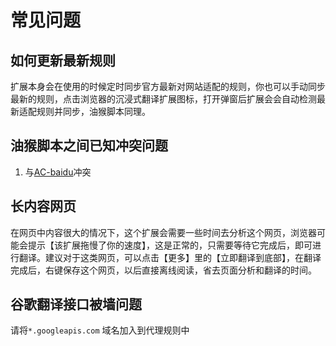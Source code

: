 # 常见问题

## 如何更新最新规则

扩展本身会在使用的时候定时同步官方最新对网站适配的规则，你也可以手动同步最新的规则，点击浏览器的沉浸式翻译扩展图标，打开弹窗后扩展会会自动检测最新适配规则并同步，油猴脚本同理。

## 油猴脚本之间已知冲突问题

1. 与[AC-baidu](https://greasyfork.org/zh-CN/scripts/368418-ac-baidu-%E4%BC%98%E5%8C%96%E7%99%BE%E5%BA%A6-%E6%90%9C%E7%8B%97-%E8%B0%B7%E6%AD%8C%E6%90%9C%E7%B4%A2%E7%BB%93%E6%9E%9C%E4%B9%8B%E5%85%B3%E9%94%AE%E8%AF%8D%E8%87%AA%E5%8A%A8%E9%AB%98%E4%BA%AE)冲突

## 长内容网页

在网页中内容很大的情况下，这个扩展会需要一些时间去分析这个网页，浏览器可能会提示【该扩展拖慢了你的速度】，这是正常的，只需要等待它完成后，即可进行翻译。建议对于这类网页，可以点击【更多】里的【立即翻译到底部】，在翻译完成后，右键保存这个网页，以后直接离线阅读，省去页面分析和翻译的时间。

## 谷歌翻译接口被墙问题

请将`*.googleapis.com` 域名加入到代理规则中
